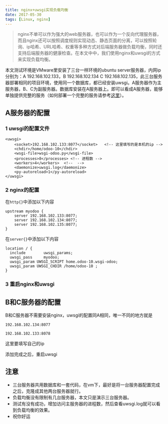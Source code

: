 ```yaml
---
title: nginx+uwsgi实现负载均衡
date: 2017-05-30
tags: [Linux, nginx]
---
```


>nginx不单可以作为强大的web服务器，也可以作为一个反向代理服务器，而且nginx还可以按照调度规则实现动态、静态页面的分离，可以按照轮询、ip哈希、URL哈希、权重等多种方式对后端服务器做负载均衡，同时还支持后端服务器的健康检查。在本文中中，我们使用nginx和uwsgi的方式来实现负载均衡。


本文测试环境是VMware里安装了三台一样环境的ubuntu server服务器，内网ip分别为：A 192.168.102.133，B 192.168.102.134 C 192.168.102.135，此三台服务器部署相同的项目环境，使用同一个数据库，都已经安装uwsgi。A服务器作为主服务器，B、C为副服务器。数据库安装在A服务器上。即可以看成A服务器，能够单独提供完整的服务（如何部署一个完整的服务请参考[这里](https://suadminwen.github.io/nginx-+-uwsgi%E9%83%A8%E7%BD%B2odoo%E6%9C%8D%E5%8A%A1)）。

<!--more-->


## A服务器的配置

### 1 uwsgi的配置文件

```
<uwsgi>
    <socket>192.168.102.133:8077</socket>   <!-- 这里填写的是本机的ip -->
    <chdir>/home/odoo-10</chdir>
    <wsgi-file>wsgi-odoo.py</wsgi-file>
    <processes>8</processes> <!-- 进程数 -->
    <workers>4</workers>  <!--  -->
    <daemonize>uwsgi.log</daemonize>
    <py-autoreload>1</py-autoreload>
</uwsgi>

```

### 2 nginx的配置

在`http{}`中添加以下内容

```
upstream myodoo {
    server 192.168.102.133:8077;
    server 192.168.102.134:8077;
    server 192.168.102.135:8077;
}
```
在`server{}`中添加以下内容

```
location / {
  include        uwsgi_params;
  uwsgi_pass     myodoo;
  uwsgi_param UWSGI_SCRIPT home.odoo-10.wsgi-odoo;
  uwsgi_param UWSGI_CHDIR /home/odoo-10 ;
}
```

### 3 重启nginx和uwsgi


## B和C服务器的配置


B和C服务器不需要安装nginx，uwsgi的配置同A相同，唯一不同的地方就是

    192.168.102.134:8077

    192.168.102.133:8078

这里要填写自己的ip

添加完成之后，重启uwsgi


## 注意


- 三台服务器共用数据库和一套代码，在vm下，最好是将一台服务器配置完成之后，克隆成其他两台服务器就行。
- 负载均衡没有限制有几台服务器，本文只是演示三台服务器。
- 测试有没有成功，增加访问主服务器的进程数，然后查看uwsgi.log就可以看到负载均衡的效果。
- 祝你好运